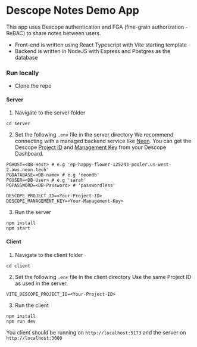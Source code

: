 # Descope Notes Demo App

This app uses Descope authentication and FGA (fine-grain authorization - ReBAC) to share notes between users.

- Front-end is written using React Typescript with Vite starting template
- Backend is written in NodeJS with Express and Postgres as the database

### Run locally

- Clone the repo

#### Server

1. Navigate to the server folder

```
cd server
```

2. Set the following `.env` file in the server directory
   We recommend connecting with a managed backend service like [Neon](https://neon.tech/). You can get the Descope [Project ID](https://app.descope.com/settings/project) and [Management Key](https://app.descope.com/settings/company/managementkeys) from your Descope Dashboard.

```
PGHOST=<DB-Host> # e.g 'ep-happy-flower-125243-pooler.us-west-2.aws.neon.tech'
PGDATABASE=<DB-name> # e.g 'neondb'
PGUSER=<DB-User> # e.g 'sarah'
PGPASSWORD=<DB-Password> # 'passwordless'

DESCOPE_PROJECT_ID=<Your-Project-ID>
DESCOPE_MANAGEMENT_KEY=<Your-Management-Key>
```

3. Run the server

```
npm install
npm start
```

#### Client

1. Navigate to the client folder

```
cd client
```

2. Set the following `.env` file in the client directory
   Use the same Project ID as used in the server.

```
VITE_DESCOPE_PROJECT_ID=<Your-Project-ID>
```

3. Run the client

```
npm install
npm run dev
```

You client should be running on `http://localhost:5173` and the server on `http://localhost:3000`
